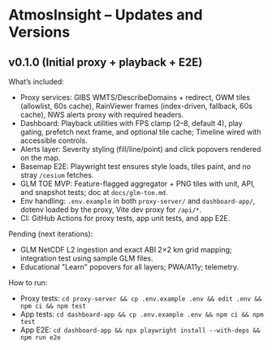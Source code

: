 # AtmosInsight – Updates and Versions

## v0.1.0 (Initial proxy + playback + E2E)

What’s included:

- Proxy services: GIBS WMTS/DescribeDomains + redirect, OWM tiles (allowlist, 60s cache), RainViewer frames (index-driven, fallback, 60s cache), NWS alerts proxy with required headers.
- Dashboard: Playback utilities with FPS clamp (2–8, default 4), play gating, prefetch next frame, and optional tile cache; Timeline wired with accessible controls.
- Alerts layer: Severity styling (fill/line/point) and click popovers rendered on the map.
- Basemap E2E: Playwright test ensures style loads, tiles paint, and no stray `/cesium` fetches.
- GLM TOE MVP: Feature-flagged aggregator + PNG tiles with unit, API, and snapshot tests; doc at `docs/glm-toe.md`.
- Env handling: `.env.example` in both `proxy-server/` and `dashboard-app/`, dotenv loaded by the proxy, Vite dev proxy for `/api/*`.
- CI: GitHub Actions for proxy tests, app unit tests, and app E2E.

Pending (next iterations):

- GLM NetCDF L2 ingestion and exact ABI 2×2 km grid mapping; integration test using sample GLM files.
- Educational "Learn" popovers for all layers; PWA/A11y; telemetry.

How to run:

- Proxy tests: `cd proxy-server && cp .env.example .env && edit .env && npm ci && npm test`
- App tests: `cd dashboard-app && cp .env.example .env && npm ci && npm test`
- App E2E: `cd dashboard-app && npx playwright install --with-deps && npm run e2e`
